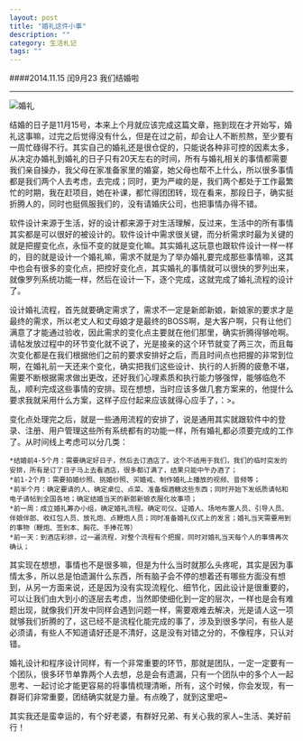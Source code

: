 ```yaml
---
layout: post
title: "婚礼这件小事"
description: ""
category: 生活札记
tags: ""
---
```


####2014.11.15 闰9月23 我们结婚啦
***
![婚礼](http://oldmo.github.io/images/20141210/wedding.jpg)  

结婚的日子是11月15号，本来上个月就应该完成这篇文章，拖到现在才开始写，婚礼这事嘛，过完之后觉得没有什么，但是在过之前，却会让人不断煎熬，至少要有一周忙碌得不行。其实自己的婚礼还是很仓促的，只能说各种非可控的因素太多，从决定办婚礼到婚礼的日子只有20天左右的时间，所有与婚礼相关的事情都需要我们亲自操办，我父母在家准备家里的婚宴，她父母也帮不上什么，所以很多事情都是我们两个人去考虑，去完成；同时，更为严峻的是，我们两个都处于工作最繁忙的时期，我在赶项目，她在补课，都忙得团团转，现在看来，那段日子，确实挺折腾人的，同时也挺佩服我们的，没有请婚庆公司，也把事情办得不错。

软件设计来源于生活，好的设计都来源于对生活理解，反过来，生活中的所有事情其实都是可以很好的被设计的。软件设计中需求很关键，而分析需求时最为关键的就是把握变化点，永恒不变的就是变化嘛。其实婚礼这玩意也跟软件设计一样一样的，目的就是设计一个婚礼嘛，需求不就是为了举办婚礼要完成那些事情嘛，这其中也会有很多的变化点，把控好变化点，其实婚礼的事情就可以很快的罗列出来，就像罗列系统功能一样，然后在设计一下，逐个完成，这就完成了婚礼流程的设计了。

设计婚礼流程，首先就要确定需求了，需求不一定是新郎新娘，新娘家的要求才是最终的需求，所以老丈人和丈母娘才是最终的BOSS啊，是大客户啊，只有让他们满意了才能通过验收，因此需求的变化点主要就在他们那里，确实折腾得够呛啊。请帖发放过程中的环节变化就不说了，光是接亲的这个环节就变了两三次，而且每次变化都是在我们根据他们之前的要求安排好之后，而且时间点也把握的非常到位啊，在婚礼前一天还来个变化，确实把我们这些设计、执行的人折腾的疲惫不堪，需要不断根据需求做出更改，还好我们心理素质和执行能力够强悍，能够临危不乱，顺利完成这些事情的安排。现在想想，当时应该多做几套方案来的，他提什么要求我就采用什么方案，这样子应付起来应该就得心应手了，：>。

变化点处理完之后，就是一些通用流程的安排了，说是通用其实就跟软件中的登录、注册、用户管理这些所有系统都有的功能一样，所有婚礼都必须要完成的工作了。从时间线上考虑可以分几类：

	*结婚前4-5个月：需要确定好日子，然后去订酒店了。这个不适用于我们，我们的临时突发的安排，所有是订了日子马上去看酒店，很多都订满了，结果只能中午办酒了；
	*前1-2个月：需要拍婚纱照、挑婚纱照、买婚戒、制作婚礼上播放的视频、音频等；
	*前半个月：确定要请的人、确定桌位、点菜、准备烟酒糖这些东西；同时开始下发纸质请帖和电子请帖到全国各地；确定结婚当天的新郎新娘衣服化妆事项；
	*前一周：成立婚礼筹办小组，确定婚礼流程。确定司仪、证婚人、场地布置人员、引导人员、伴娘伴郎、收红包人员、放礼炮、点鞭炮人员；同时准备婚礼仪式上的发言；婚礼当天需要用到的事物（鞭炮、签到本、胸花、手捧花等）
	*前一天：到酒店彩排，过一遍流程，对整个流程有个把握，同时对婚礼当天每个人的事情再次确认；
其实现在想想，事情也不是很多嘛，但是为什么当时就那么头疼呢，其实是因为事情太多，所以总是怕遗漏什么东西，所有脑子会不停的想着还有哪些方面没有想到，从另一方面来说，还是因为没有实现流程化、细节化，因此设计是很重要的，可以让我们由大到小的逐层去考虑，当然即使细化到一定的层次，一样也是会有难题出现，就像我们开发中同样会遇到问题一样，需要艰难去解决，光是请人这一项就够我们折腾的了，这已经不是流程化能完成的事了，涉及到很多学问，有些人是必须请，有些人不知道请好还是不清好，这是没有对错之分的，不像程序，只认对错。

婚礼设计和程序设计同样，有一个非常重要的环节，那就是团队，一定一定要有一个团队，很多环节单靠两个人去想，总是会有遗漏，只有一个团队中的多个人一起思考、一起讨论才能更容易的将事情梳理清晰，所有，这个时候，你会发现，有一群哥们非常重要，团结确实就是力量。有点晚了，就到这里吧~

其实我还是蛮幸运的，有个好老婆，有群好兄弟、有关心我的家人~生活、美好前行！